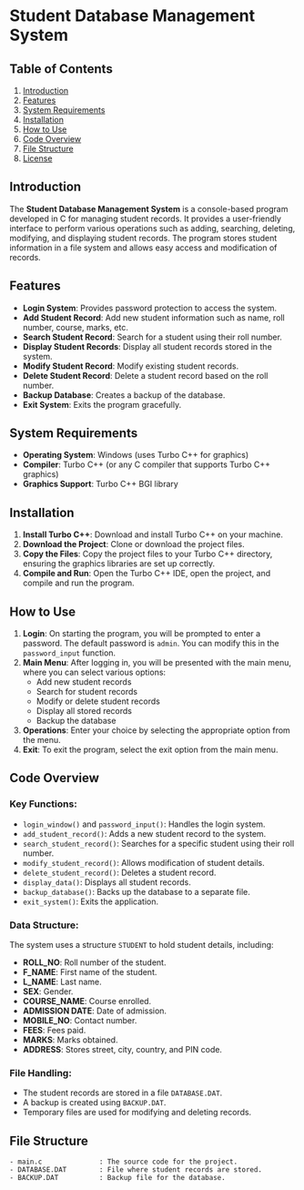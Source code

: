 # Student Database Management System

## Table of Contents
1. [Introduction](#introduction)
2. [Features](#features)
3. [System Requirements](#system-requirements)
4. [Installation](#installation)
5. [How to Use](#how-to-use)
6. [Code Overview](#code-overview)
7. [File Structure](#file-structure)
8. [License](#license)

## Introduction
The **Student Database Management System** is a console-based program developed in C for managing student records. It provides a user-friendly interface to perform various operations such as adding, searching, deleting, modifying, and displaying student records. The program stores student information in a file system and allows easy access and modification of records.

## Features
- **Login System**: Provides password protection to access the system.
- **Add Student Record**: Add new student information such as name, roll number, course, marks, etc.
- **Search Student Record**: Search for a student using their roll number.
- **Display Student Records**: Display all student records stored in the system.
- **Modify Student Record**: Modify existing student records.
- **Delete Student Record**: Delete a student record based on the roll number.
- **Backup Database**: Creates a backup of the database.
- **Exit System**: Exits the program gracefully.

## System Requirements
- **Operating System**: Windows (uses Turbo C++ for graphics)
- **Compiler**: Turbo C++ (or any C compiler that supports Turbo C++ graphics)
- **Graphics Support**: Turbo C++ BGI library

## Installation
1. **Install Turbo C++**: Download and install Turbo C++ on your machine.
2. **Download the Project**: Clone or download the project files.
3. **Copy the Files**: Copy the project files to your Turbo C++ directory, ensuring the graphics libraries are set up correctly.
4. **Compile and Run**: Open the Turbo C++ IDE, open the project, and compile and run the program.

## How to Use
1. **Login**: On starting the program, you will be prompted to enter a password. The default password is `admin`. You can modify this in the `password_input` function.
2. **Main Menu**: After logging in, you will be presented with the main menu, where you can select various options:
   - Add new student records
   - Search for student records
   - Modify or delete student records
   - Display all stored records
   - Backup the database
3. **Operations**: Enter your choice by selecting the appropriate option from the menu.
4. **Exit**: To exit the program, select the exit option from the main menu.

## Code Overview
### Key Functions:
- `login_window()` and `password_input()`: Handles the login system.
- `add_student_record()`: Adds a new student record to the system.
- `search_student_record()`: Searches for a specific student using their roll number.
- `modify_student_record()`: Allows modification of student details.
- `delete_student_record()`: Deletes a student record.
- `display_data()`: Displays all student records.
- `backup_database()`: Backs up the database to a separate file.
- `exit_system()`: Exits the application.

### Data Structure:
The system uses a structure `STUDENT` to hold student details, including:
- **ROLL_NO**: Roll number of the student.
- **F_NAME**: First name of the student.
- **L_NAME**: Last name.
- **SEX**: Gender.
- **COURSE_NAME**: Course enrolled.
- **ADMISSION DATE**: Date of admission.
- **MOBILE_NO**: Contact number.
- **FEES**: Fees paid.
- **MARKS**: Marks obtained.
- **ADDRESS**: Stores street, city, country, and PIN code.

### File Handling:
- The student records are stored in a file `DATABASE.DAT`.
- A backup is created using `BACKUP.DAT`.
- Temporary files are used for modifying and deleting records.

## File Structure
```
- main.c              : The source code for the project.
- DATABASE.DAT        : File where student records are stored.
- BACKUP.DAT          : Backup file for the database.
```
